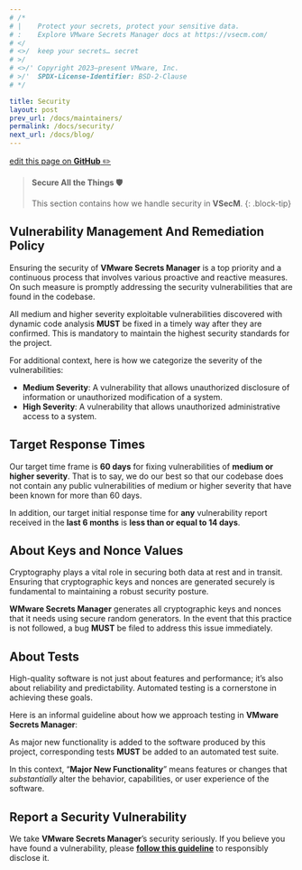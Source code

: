 ```yaml
---
# /*
# |    Protect your secrets, protect your sensitive data.
# :    Explore VMware Secrets Manager docs at https://vsecm.com/
# </
# <>/  keep your secrets… secret
# >/
# <>/' Copyright 2023–present VMware, Inc.
# >/'  SPDX-License-Identifier: BSD-2-Clause
# */

title: Security
layout: post
prev_url: /docs/maintainers/
permalink: /docs/security/
next_url: /docs/blog/
---
```


<p class="github-button"
><a href="https://github.com/vmware-tanzu/secrets-manager/blob/main/docs/_pages/0004-security.md"
>edit this page on <strong>GitHub</strong> ✏️</a></p>

> **Secure All the Things 🛡️**
> 
> This section contains how we handle security in **VSecM**.
{: .block-tip}

## Vulnerability Management And Remediation Policy

Ensuring the security of **VMware Secrets Manager** is a top priority and 
a continuous process that involves various proactive and reactive measures. 
On such measure is promptly addressing the security vulnerabilities that
are found in the codebase.

All medium and higher severity exploitable vulnerabilities discovered with 
dynamic code analysis **MUST** be fixed in a timely way after they are confirmed. 
This is mandatory to maintain the highest security standards for the project.

For additional context, here is how we categorize the severity of the 
vulnerabilities:

* **Medium Severity**: A vulnerability that allows unauthorized disclosure of 
  information or unauthorized modification of a system.
* **High Severity**: A vulnerability that allows unauthorized administrative  
  access to a system.

## Target Response Times

Our target time frame is **60 days** for fixing vulnerabilities of **medium or higher
severity**. That is to say, we do our best so that our codebase does not contain
any public vulnerabilities of medium or higher severity that have been
known for more than 60 days.

In addition, our target initial response time for **any** vulnerability report 
received in the **last 6 months** is **less than or equal to 14 days**.

## About Keys and Nonce Values

Cryptography plays a vital role in securing both data at rest and in transit. 
Ensuring that cryptographic keys and nonces are generated securely is fundamental 
to maintaining a robust security posture.

**WMware Secrets Manager** generates all cryptographic keys and nonces that 
it needs using secure random generators. In the event that this practice is not 
followed, a bug **MUST** be filed to address this issue immediately.

## About Tests

High-quality software is not just about features and performance; it’s also 
about reliability and predictability. Automated testing is a cornerstone in 
achieving these goals.

Here is an informal guideline about how we approach testing in 
**VMware Secrets Manager**:

As major new functionality is added to the software produced by this project, 
corresponding tests **MUST** be added to an automated test suite.

In this context, “**Major New Functionality**” means features or changes that
*substantially* alter the behavior, capabilities, or user experience of the 
software.

## Report a Security Vulnerability

We take **VMware Secrets Manager**’s security seriously. If you believe you have
found a vulnerability, please [**follow this guideline**][vuln]
to responsibly disclose it.

[vuln]: https://github.com/vmware-tanzu/secrets-manager/blob/main/SECURITY.md

